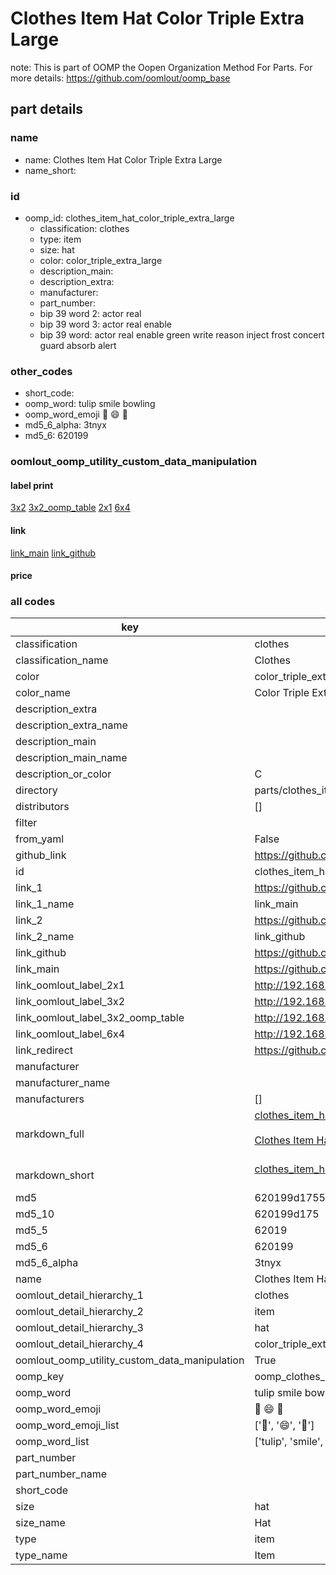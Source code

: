 # Clothes Item Hat Color Triple Extra Large  

note: This is part of OOMP the Oopen Organization Method For Parts. For more details: https://github.com/oomlout/oomp_base

##  part details
  







### name
* name: Clothes Item Hat Color Triple Extra Large
* name_short: 
### id
* oomp_id: clothes_item_hat_color_triple_extra_large
  * classification: clothes
  * type: item
  * size: hat
  * color: color_triple_extra_large
  * description_main: 
  * description_extra: 
  * manufacturer: 
  * part_number: 
  * bip 39 word 2: actor real
  * bip 39 word 3: actor real enable
  * bip 39 word: actor real enable green write reason inject frost concert guard absorb alert

### other_codes
* short_code: 
* oomp_word: tulip smile bowling
* oomp_word_emoji :tulip: :smile: :bowling:
* md5_6_alpha: 3tnyx
* md5_6: 620199






### oomlout_oomp_utility_custom_data_manipulation
#### label print
[3x2](http://192.168.1.245:1112/?label=oomp%203tnyx)
[3x2_oomp_table](http://192.168.1.108:1112/?label=oomp%203tnyx)
[2x1](http://192.168.1.242:1112/?label=oomp%203tnyx)
[6x4](http://192.168.1.55:1112/?label=oomp%203tnyx)    

#### link

[link_main](https://github.com/oomlout/oomlout_oomp_version_1_messy/tree/main/parts/clothes_item_hat_color_triple_extra_large) [link_github](https://github.com/oomlout/oomlout_oomp_version_1_messy/tree/main/parts/clothes_item_hat_color_triple_extra_large)                             

#### price







### all codes 
| key | value |  
| --- | --- |  
| classification | clothes |  
| classification_name | Clothes |  
| color | color_triple_extra_large |  
| color_name | Color Triple Extra Large |  
| description_extra |  |  
| description_extra_name |  |  
| description_main |  |  
| description_main_name |  |  
| description_or_color | C  |  
| directory | parts/clothes_item_hat_color_triple_extra_large |  
| distributors | [] |  
| filter |  |  
| from_yaml | False |  
| github_link | https://github.com/oomlout/oomlout_oomp_part_src/tree/main/parts/clothes_item_hat_color_triple_extra_large |  
| id | clothes_item_hat_color_triple_extra_large |  
| link_1 | https://github.com/oomlout/oomlout_oomp_version_1_messy/tree/main/parts/clothes_item_hat_color_triple_extra_large |  
| link_1_name | link_main |  
| link_2 | https://github.com/oomlout/oomlout_oomp_version_1_messy/tree/main/parts/clothes_item_hat_color_triple_extra_large |  
| link_2_name | link_github |  
| link_github | https://github.com/oomlout/oomlout_oomp_version_1_messy/tree/main/parts/clothes_item_hat_color_triple_extra_large |  
| link_main | https://github.com/oomlout/oomlout_oomp_version_1_messy/tree/main/parts/clothes_item_hat_color_triple_extra_large |  
| link_oomlout_label_2x1 | http://192.168.1.242:1112/?label=oomp%203tnyx |  
| link_oomlout_label_3x2 | http://192.168.1.245:1112/?label=oomp%203tnyx |  
| link_oomlout_label_3x2_oomp_table | http://192.168.1.108:1112/?label=oomp%203tnyx |  
| link_oomlout_label_6x4 | http://192.168.1.55:1112/?label=oomp%203tnyx |  
| link_redirect | https://github.com/oomlout/oomlout_oomp_version_1_messy/tree/main/parts/clothes_item_hat_color_triple_extra_large |  
| manufacturer |  |  
| manufacturer_name |  |  
| manufacturers | [] |  
| markdown_full | [clothes_item_hat_color_triple_extra_large](none)<br>[](none)<br>[Clothes Item Hat Color Triple Extra Large](none)<br><br> |  
| markdown_short | [clothes_item_hat_color_triple_extra_large](none)<br><br> |  
| md5 | 620199d1755d6e82cc7f466492acb815 |  
| md5_10 | 620199d175 |  
| md5_5 | 62019 |  
| md5_6 | 620199 |  
| md5_6_alpha | 3tnyx |  
| name | Clothes Item Hat Color Triple Extra Large |  
| oomlout_detail_hierarchy_1 | clothes |  
| oomlout_detail_hierarchy_2 | item |  
| oomlout_detail_hierarchy_3 | hat |  
| oomlout_detail_hierarchy_4 | color_triple_extra_large |  
| oomlout_oomp_utility_custom_data_manipulation | True |  
| oomp_key | oomp_clothes_item_hat_color_triple_extra_large |  
| oomp_word | tulip smile bowling |  
| oomp_word_emoji | :tulip: :smile: :bowling: |  
| oomp_word_emoji_list | [':tulip:', ':smile:', ':bowling:'] |  
| oomp_word_list | ['tulip', 'smile', 'bowling'] |  
| part_number |  |  
| part_number_name |  |  
| short_code |  |  
| size | hat |  
| size_name | Hat |  
| type | item |  
| type_name | Item |  
